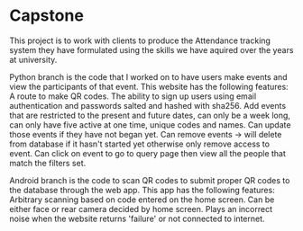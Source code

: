# Capstone

This project is to work with clients to produce the Attendance tracking system they have formulated using the skills we have aquired over the years at university.

Python branch is the code that I worked on to have users make events and view the participants of that event.
  This website has the following features:
    A route to make QR codes.
    The ability to sign up users using email authentication and passwords salted and hashed with sha256.
    Add events that are restricted to the present and future dates, can only be a week long, can only have five active at one time, unique codes and names.
    Can update those events if they have not began yet.
    Can remove events -> will delete from database if it hasn't started yet otherwise only remove access to event. 
    Can click on event to go to query page then view all the people that match the filters set.

Android branch is the code to scan QR codes to submit proper QR codes to the database through the web app.
  This app has the following features:
    Arbitrary scanning based on code entered on the home screen.
    Can be either face or rear camera decided by home screen.
    Plays an incorrect noise when the website returns 'failure' or not connected to internet.
